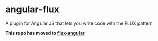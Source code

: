 angular-flux
============

A plugin for Angular JS that lets you write code with the FLUX pattern

**This repo has moved to [flux-angular](https://github.com/christianalfoni/flux-angular)**
